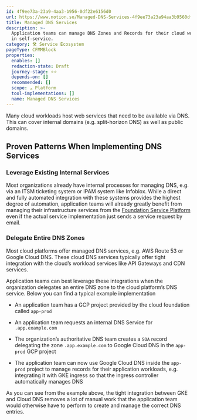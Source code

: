 ```yaml
---
id: 4f9ee73a-23a9-4aa3-b956-0df22e6156d0
url: https://www.notion.so/Managed-DNS-Services-4f9ee73a23a94aa3b9560df22e6156d0
title: Managed DNS Services
description: >-
  Application teams can manage DNS Zones and Records for their cloud workloads
  in self-service.
category: 🛠 Service Ecosystem
pageType: CFMMBlock
properties:
  enables: []
  redaction-state: Draft
  journey-stage: ⭐️⭐️
  depends-on: []
  recommended: []
  scope: ☁️ Platform
  tool-implementations: []
  name: Managed DNS Services
---
```


Many cloud workloads host web services that need to be available via DNS. This can cover internal domains (e.g. split-horizon DNS) as well as public domains. 

## Proven Patterns When Implementing DNS Services

### Leverage Existing Internal Services

Most organizations already have internal processes for managing DNS, e.g. via an ITSM ticketing system or IPAM system like Infoblox. While a direct and fully automated integration with these systems provides the highest degree of automation, application teams will already greatly benefit from managing their infrastructure services from the [Foundation Service Platform](./foundation-service-platform.md) even if the actual service implementation just sends a service request by email. 

### Delegate Entire DNS Zones

Most cloud platforms offer managed DNS services, e.g. AWS Route 53 or Google Cloud DNS. These cloud DNS services typically offer tight integration with the cloud’s workload services like API Gateways and CDN services. 

Application teams can best leverage these integrations when the organization delegates an entire DNS zone to the cloud platform’s DNS service. Below you can find a typical example implementation

- An application team has a GCP project provided by the cloud foundation called  `app-prod`

- An application team requests an internal DNS Service for `.app.example.com`

- The organization’s authoritative DNS team creates a `SOA` record delegating the zone `.app.example.com` to Google Cloud DNS in the `app-prod` GCP project

- The application team can now use Google Cloud DNS inside the `app-prod` project to manage records for their application workloads, e.g. integrating it with GKE ingress so that the ingress controller automatically manages DNS

As you can see from the example above, the tight integration between GKE and Cloud DNS removes a lot of manual work that the application team would otherwise have to perform to create and manage the correct DNS entries.

